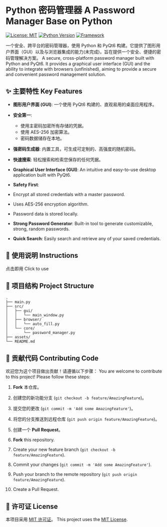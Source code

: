 # Python 密码管理器 A Password Manager Base on Python

[![License: MIT](https://img.shields.io/badge/License-MIT-yellow.svg)](https://opensource.org/licenses/MIT)
[![Python Version](https://img.shields.io/badge/python-3.8+-blue.svg)](https://www.python.org/downloads/)
[![Framework](https://img.shields.io/badge/UI-PyQt6-brightgreen.svg)](https://www.riverbankcomputing.com/software/pyqt/)

一个安全、跨平台的密码管理器，使用 Python 和 PyQt6 构建。它提供了图形用户界面（GUI）以及与浏览器集成的能力(未完成)，旨在提供一个安全、便捷的密码管理解决方案。
A secure, cross-platform password manager built with Python and PyQt6. It provides a graphical user interface (GUI) and the ability to integrate with browsers (unfinished), aiming to provide a secure and convenient password management solution.


## ✨ 主要特性  Key Features


- **图形用户界面 (GUI)**: 一个使用 PyQt6 构建的、直观易用的桌面应用程序。
- **安全第一**:
  - 使用主密码加密所有存储的凭据。
  - 使用 AES-256 加密算法。
  - 密码数据储存在本地。
- **强密码生成器**: 内置工具，可生成可定制的、高强度的随机密码。
- **快速搜索**: 轻松搜索和检索您保存的任何凭据。

- **Graphical User Interface (GUI)**: An intuitive and easy-to-use desktop application built with PyQt6.
- **Safety First**:
- Encrypt all stored credentials with a master password.
- Uses AES-256 encryption algorithm.
- Password data is stored locally.
- **Strong Password Generator**: Built-in tool to generate customizable, strong, random passwords.
- **Quick Search**: Easily search and retrieve any of your saved credentials.

## 🚀 使用说明  Instructions
 
点击即用
Click to use

## 📂 项目结构 Project Structure

```
.
├── main.py               
├── src/
│   ├── gui/
│   │   └── main_window.py 
│   ├── browser/
│   │   └── auto_fill.py     
│   └── core/
│       └── password_manager.py
├── assets/               
└── README.md            
```

## 🤝 贡献代码 Contributing Code


欢迎您为这个项目做出贡献！请遵循以下步骤：
You are welcome to contribute to this project! Please follow these steps:

1.  **Fork** 本仓库。
2.  创建您的新功能分支 (`git checkout -b feature/AmazingFeature`)。
3.  提交您的更改 (`git commit -m 'Add some AmazingFeature'`)。
4.  将您的分支推送到远程仓库 (`git push origin feature/AmazingFeature`)。
5.  创建一个 **Pull Request**。
   
1. **Fork** this repository.
2. Create your new feature branch (`git checkout -b feature/AmazingFeature`).
3. Commit your changes (`git commit -m 'Add some AmazingFeature'`).
4. Push your branch to the remote repository (`git push origin feature/AmazingFeature`).
5. Create a Pull Request.

## 📄 许可证  License
本项目采用 [MIT 许可证](https://opensource.org/licenses/MIT)。
This project uses the [MIT License](https://opensource.org/licenses/MIT).
